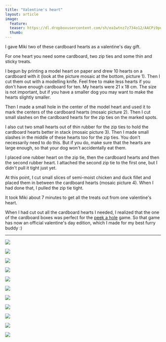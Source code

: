 ```yaml
---
title: "Valentine's heart"
layout: article
image:
  feature:
  teaser: https://dl.dropboxusercontent.com/sh/ea1wtnz7z734o12/AACPi9pdbO0-X7zFM_geuZzFa/aktivointi/ystavanpaivan-sydan/DS04759-245px.jpg
  thumb:
---
```


I gave Miki two of these cardboard hearts as a valentine's day gift.

For one heart you need some cardboard, two zip ties and some thin and sticky treats.

I begun by printing a model heart on paper and drew 10 hearts on a cardboard with it (look at the picture mosaic at the bottom, picture 1). Then I cut them out with a modelling knife. Feel free to make less hearts if you don't have enough cardboard for ten. My hearts were 21 x 18 cm. The size is not important, but if you have a smaller dog you may want to make the hearts slightly smaller.

Then I made a small hole in the center of the model heart and used it to mark the centers of the cardboard hearts (mosaic picture 2). Then I cut small slashes on the cardboard hearts for the zip ties on the marked spots.

I also cut two small hearts out of thin rubber for the zip ties to hold the cardboard hearts better in stack (mosaic picture 3). Then I made small slashes in the middle of these hearts too for the zip ties. You don't necessarily need to do this. But if you do, make sure that the hearts are large enough, so that your dog won't accidentally eat them.

I placed one rubber heart on the zip tie, then the cardboard hearts and then the second rubber heart. I attached the second zip tie to the first one, but I didn't pull it tight just yet.

At this point, I cut small slices of semi-moist chicken and duck fillet and placed them in between the cardboard hearts (mosaic picture 4). When I had done that, I pulled the zip tie tight.

It took Miki about 7 minutes to get all the treats out from one valentine's heart.

When I had cut out all the cardboard hearts I needed, I realized that the one of the cardboard boxes was perfect for the [peek a hole](/en/activation/peek-a-hole/) game. So that game has now an official valentine's day edition, which I made for my best furry buddy :)

---

[![](https://dl.dropboxusercontent.com/sh/ea1wtnz7z734o12/AABIn8hTKA03oPe3KsHnCtbDa/aktivointi/ystavanpaivan-sydan/DS04772-800px.jpg)](https://dl.dropboxusercontent.com/sh/ea1wtnz7z734o12/AADBaWXVO_lFhl3QZvnztG_ma/aktivointi/ystavanpaivan-sydan/DS04772.jpg)

[![](https://dl.dropboxusercontent.com/sh/ea1wtnz7z734o12/AABIqtX4z-HDw888qcOguLyqa/aktivointi/ystavanpaivan-sydan/DS04779-800px.jpg)](https://dl.dropboxusercontent.com/sh/ea1wtnz7z734o12/AADoWFcVJkyXRuruqk2PwWQIa/aktivointi/ystavanpaivan-sydan/DS04779.jpg)

[![](https://dl.dropboxusercontent.com/sh/ea1wtnz7z734o12/AADw8lQ8sHfGEBqfSw11CZrja/aktivointi/ystavanpaivan-sydan/DS04813-800px.jpg)](https://dl.dropboxusercontent.com/sh/ea1wtnz7z734o12/AACqexyAOb9sqppTGSeVHnOxa/aktivointi/ystavanpaivan-sydan/DS04813.jpg)

[![](https://dl.dropboxusercontent.com/sh/ea1wtnz7z734o12/AADMYVs1sA1DvKUrGc501GTza/aktivointi/ystavanpaivan-sydan/DS04904-800px.jpg)](https://dl.dropboxusercontent.com/sh/ea1wtnz7z734o12/AACZmnQE7a4J14HeK9LtIxWPa/aktivointi/ystavanpaivan-sydan/DS04904.jpg)

[![](https://dl.dropboxusercontent.com/sh/ea1wtnz7z734o12/AADxoLf4wHmVs1h7spjWk19Ga/aktivointi/ystavanpaivan-sydan/DS04910-800px.jpg)](https://dl.dropboxusercontent.com/sh/ea1wtnz7z734o12/AACf6roQbz5h2GX0Z-F5WRSZa/aktivointi/ystavanpaivan-sydan/DS04910.jpg)

[![](https://dl.dropboxusercontent.com/sh/ea1wtnz7z734o12/AAArQovHNmhk25zHyWnlFf1Ua/aktivointi/ystavanpaivan-sydan/DS05004-800px.jpg)](https://dl.dropboxusercontent.com/sh/ea1wtnz7z734o12/AACSskc7NaB-ALb1j05CEfNha/aktivointi/ystavanpaivan-sydan/DS05004.jpg)

[![](https://dl.dropboxusercontent.com/sh/ea1wtnz7z734o12/AAA2V2f7uJHfImpEZJwEJqfva/aktivointi/ystavanpaivan-sydan/DS05109-800px.jpg)](https://dl.dropboxusercontent.com/sh/ea1wtnz7z734o12/AACEYyRko7nEVfQD2-wKVqXLa/aktivointi/ystavanpaivan-sydan/DS05109.jpg)

[![](https://dl.dropboxusercontent.com/sh/ea1wtnz7z734o12/AAC5J4n1ipanj-lxN-yut6_Oa/aktivointi/ystavanpaivan-sydan/DS05163-800px.jpg)](https://dl.dropboxusercontent.com/sh/ea1wtnz7z734o12/AACwt7ff7nQpAu_TmNyp7qnRa/aktivointi/ystavanpaivan-sydan/DS05163.jpg)

[![](https://dl.dropboxusercontent.com/sh/ea1wtnz7z734o12/AAC3oQAlN-aI-QR6-polI9P0a/aktivointi/ystavanpaivan-sydan/DS05239-800px.jpg)](https://dl.dropboxusercontent.com/sh/ea1wtnz7z734o12/AACC4zK5ep8oi7EpOFC0KVZJa/aktivointi/ystavanpaivan-sydan/DS05239.jpg)

[![](https://dl.dropboxusercontent.com/sh/ea1wtnz7z734o12/AAB9ZtjmsfhOyxGFe_-AGvnCa/aktivointi/ystavanpaivan-sydan/sydankollaasi-800px.jpg)](https://dl.dropboxusercontent.com/sh/ea1wtnz7z734o12/AAAksX-TqhkRMhAReWULXrNZa/aktivointi/ystavanpaivan-sydan/sydankollaasi.jpg)

[![](https://dl.dropboxusercontent.com/sh/ea1wtnz7z734o12/AAC-ZMdMjGZxFcKG84hi-TDha/aktivointi/ystavanpaivan-sydan/DS04759-800px.jpg)](https://dl.dropboxusercontent.com/sh/ea1wtnz7z734o12/AADKzr2F93ezsP-jMM2SWC7Ra/aktivointi/ystavanpaivan-sydan/DS04759.jpg)
